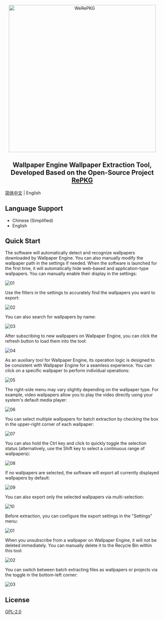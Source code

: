 <p align="center"><img alt="WeRePKG" src="docs/logo.png" width="480px"></p>

<div align="center"><h2>Wallpaper Engine Wallpaper Extraction Tool, Developed Based on the Open-Source Project <a href="https://github.com/notscuffed/repkg">RePKG</a></h2></div>

[简体中文](README.md) | English

## Language Support
* Chinese (Simplified)
* English

## Quick Start

The software will automatically detect and recognize wallpapers downloaded by Wallpaper Engine. You can also manually modify the wallpaper path in the settings if needed.
When the software is launched for the first time, it will automatically hide web-based and application-type wallpapers. You can manually enable their display in the settings:

![01](docs/01.gif)

Use the filters in the settings to accurately find the wallpapers you want to export:

![02](docs/02.gif)

You can also search for wallpapers by name:

![03](docs/03.gif)

After subscribing to new wallpapers on Wallpaper Engine, you can click the refresh button to load them into the tool:

![04](docs/04.gif)

As an auxiliary tool for Wallpaper Engine, its operation logic is designed to be consistent with Wallpaper Engine for a seamless experience.
You can click on a specific wallpaper to perform individual operations:

![05](docs/05.gif)

The right-side menu may vary slightly depending on the wallpaper type. For example, video wallpapers allow you to play the video directly using your system's default media player:

![06](docs/06.gif)

You can select multiple wallpapers for batch extraction by checking the box in the upper-right corner of each wallpaper:

![07](docs/07.gif)

You can also hold the Ctrl key and click to quickly toggle the selection status (alternatively, use the Shift key to select a continuous range of wallpapers):

![08](docs/08.gif)

If no wallpapers are selected, the software will export all currently displayed wallpapers by default:

![09](docs/09.gif)

You can also export only the selected wallpapers via multi-selection:

![10](docs/10.gif)

Before extraction, you can configure the export settings in the "Settings" menu:

![01](docs/01.png)

When you unsubscribe from a wallpaper on Wallpaper Engine, it will not be deleted immediately. You can manually delete it to the Recycle Bin within this tool:

![02](docs/02.png)

You can switch between batch extracting files as wallpapers or projects via the toggle in the bottom-left corner:

![03](docs/03.png)

## License

[GPL-2.0](LICENSE)